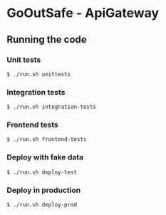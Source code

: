 # GoOutSafe - ApiGateway

## Running the code

### Unit tests

```
$ ./run.sh unittests
```

### Integration tests

```
$ ./run.sh integration-tests
```

### Frontend tests

```
$ ./run.sh frontend-tests
```

### Deploy with fake data

```
$ ./run.sh deploy-test
```

### Deploy in production

```
$ ./run.sh deploy-prod
```


